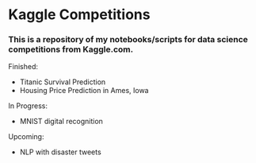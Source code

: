 # Kaggle Competitions
### This is a repository of my notebooks/scripts for data science competitions from Kaggle.com. 

Finished: 
* Titanic Survival Prediction
* Housing Price Prediction in Ames, Iowa

In Progress: 
* MNIST digital recognition

Upcoming:
* NLP with disaster tweets
